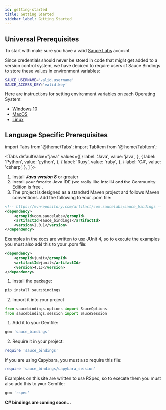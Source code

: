 ```yaml
---
id: getting-started
title: Getting Started
sidebar_label: Getting Started
---
```


## Universal Prerequisites

To start with make sure you have a valid [Sauce Labs](https://app.saucelabs.com/) account 

Since credentials should never be stored in code that might get added to a version control system, 
we have decided to require users of Sauce Bindings to store these values in environment variables:

```bash
SAUCE_USERNAME='valid.username'
SAUCE_ACCESS_KEY='valid.key'
```

Here are instructions for setting environment variables on each Operating System: 
* [Windows 10](https://www.architectryan.com/2018/08/31/how-to-change-environment-variables-on-windows-10/) 
* [MacOS](https://apple.stackexchange.com/questions/106778/how-do-i-set-environment-variables-on-os-x)
* [Linux](https://askubuntu.com/questions/58814/how-do-i-add-environment-variables)

## Language Specific  Prerequisites

import Tabs from '@theme/Tabs';
import TabItem from '@theme/TabItem';

<Tabs
defaultValue="java"
values={[
{ label: 'Java', value: 'java', },
{ label: 'Python', value: 'python', },
{ label: 'Ruby', value: 'ruby', },
{ label: 'C#', value: 'csharp', },
]
}>

<TabItem value="java">

1. Install ***Java version 8*** or greater
2. Install your favorite Java IDE (we really like IntelliJ and the Community Edition is free).
3. The project is designed as a standard Maven project and follows Maven conventions.
Add the following to your .pom file:

```xml
<!-- https://mvnrepository.com/artifact/com.saucelabs/sauce_bindings -->
<dependency>
    <groupId>com.saucelabs</groupId>
    <artifactId>sauce_bindings</artifactId>
    <version>1.0.1</version>
</dependency>
```

Examples in the docs are written to use JUnit 4, so to execute the examples you must also add this to your .pom file:
```xml
<dependency>
    <groupId>junit</groupId>
    <artifactId>junit</artifactId>
    <version>4.13</version>
</dependency>
``` 

</TabItem>
<TabItem value="python">

1. Install the package:
```bash
pip install saucebindings
```
2. Import it into your project
```python
from saucebindings.options import SauceOptions
from saucebindings.session import SauceSession
```

</TabItem>
<TabItem value="ruby">

1. Add it to your Gemfile:
```ruby
gem 'sauce_bindings'
```

2. Require it in your project:
```ruby
require 'sauce_bindings'
```

If you are using Capybara, you must also require this file:
```ruby
require 'sauce_bindings/capybara_session'
```

Examples on this site are written to use RSpec, so to execute them you must also add this to your Gemfile:
```ruby
gem 'rspec'
```

</TabItem>
<TabItem value="csharp">

**C# bindings are coming soon...**

</TabItem>
</Tabs>
